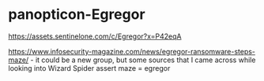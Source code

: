 # panopticon-Egregor

https://assets.sentinelone.com/c/Egregor?x=P42eqA

https://www.infosecurity-magazine.com/news/egregor-ransomware-steps-maze/ - it could be a new group, but some sources that I came across while looking into Wizard Spider assert maze = egregor
